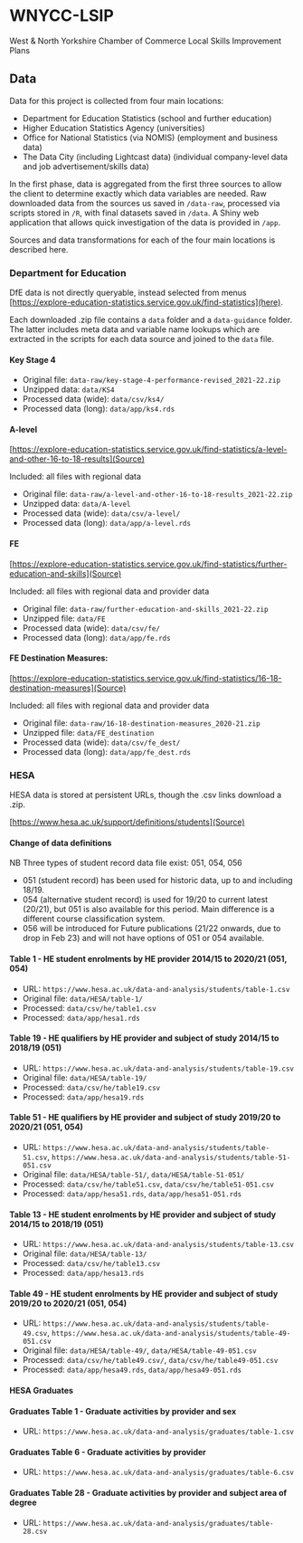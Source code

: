 # WNYCC-LSIP

West & North Yorkshire Chamber of Commerce Local Skills Improvement Plans

## Data

Data for this project is collected from four main locations:

- Department for Education Statistics (school and further education)
- Higher Education Statistics Agency (universities)
- Office for National Statistics (via NOMIS) (employment and business data)
- The Data City (including Lightcast data) (individual company-level data and job advertisement/skills data)

In the first phase, data is aggregated from the first three sources to allow the client to determine exactly which data variables are needed. Raw downloaded data from the sources us saved in `/data-raw`, processed via scripts stored in `/R`, with final datasets saved in `/data`. A Shiny web application that allows quick investigation of the data is provided in `/app`.

Sources and data transformations for each of the four main locations is described here.

### Department for Education

DfE data is not directly queryable, instead selected from menus  [https://explore-education-statistics.service.gov.uk/find-statistics](here).

Each downloaded .zip file contains a `data` folder and a `data-guidance` folder. The latter includes meta data and variable name lookups which are extracted in the scripts for each data source and joined to the `data` file.

#### Key Stage 4
- Original file: `data-raw/key-stage-4-performance-revised_2021-22.zip`
- Unzipped data: `data/KS4`
- Processed data (wide): `data/csv/ks4/`
- Processed data (long): `data/app/ks4.rds`

#### A-level
[https://explore-education-statistics.service.gov.uk/find-statistics/a-level-and-other-16-to-18-results](Source)

Included: all files with regional data

- Original file: `data-raw/a-level-and-other-16-to-18-results_2021-22.zip`
- Unzipped data: `data/A-level`
- Processed data (wide): `data/csv/a-level/`
- Processed data (long): `data/app/a-level.rds`

#### FE

[https://explore-education-statistics.service.gov.uk/find-statistics/further-education-and-skills](Source)

Included: all files with regional data and provider data

- Original file: `data-raw/further-education-and-skills_2021-22.zip`
- Unzipped file: `data/FE`
- Processed data (wide): `data/csv/fe/`
- Processed data (long): `data/app/fe.rds`

#### FE Destination Measures:

[https://explore-education-statistics.service.gov.uk/find-statistics/16-18-destination-measures](Source)

Included: all files with regional data and provider data

- Original file: `data-raw/16-18-destination-measures_2020-21.zip`
- Unzipped file: `data/FE_destination`
- Processed data (wide): `data/csv/fe_dest/`
- Processed data (long): `data/app/fe_dest.rds`

### HESA

HESA data is stored at persistent URLs, though the .csv links download a .zip.

[https://www.hesa.ac.uk/support/definitions/students](Source)

#### Change of data definitions
NB Three types of student record data file exist: 051, 054, 056
- 051 (student record) has been used for historic data, up to and including 18/19.
- 054 (alternative student record) is used for 19/20 to current latest (20/21), but 051 is also available for this period. Main difference is a different course classification system.
- 056 will be introduced for Future publications (21/22 onwards, due to drop in Feb 23) and will not have options of 051 or 054 available.

#### Table 1 - HE student enrolments by HE provider 2014/15 to 2020/21 (051, 054)

- URL: `https://www.hesa.ac.uk/data-and-analysis/students/table-1.csv`
- Original file: `data/HESA/table-1/`
- Processed: `data/csv/he/table1.csv`
- Processed: `data/app/hesa1.rds`

#### Table 19 - HE qualifiers by HE provider and subject of study 2014/15 to 2018/19 (051)

- URL: `https://www.hesa.ac.uk/data-and-analysis/students/table-19.csv`
- Original file: `data/HESA/table-19/`
- Processed: `data/csv/he/table19.csv`
- Processed: `data/app/hesa19.rds`

#### Table 51 - HE qualifiers by HE provider and subject of study 2019/20 to 2020/21 (051, 054)

- URL: `https://www.hesa.ac.uk/data-and-analysis/students/table-51.csv`, `https://www.hesa.ac.uk/data-and-analysis/students/table-51-051.csv`
- Original file: `data/HESA/table-51/`, `data/HESA/table-51-051/`
- Processed: `data/csv/he/table51.csv`, `data/csv/he/table51-051.csv`
- Processed: `data/app/hesa51.rds`, `data/app/hesa51-051.rds`

#### Table 13 - HE student enrolments by HE provider and subject of study 2014/15 to 2018/19 (051)

- URL: `https://www.hesa.ac.uk/data-and-analysis/students/table-13.csv`
- Original file: `data/HESA/table-13/`
- Processed: `data/csv/he/table13.csv`
- Processed: `data/app/hesa13.rds`

#### Table 49 - HE student enrolments by HE provider and subject of study 2019/20 to 2020/21 (051, 054)

- URL: `https://www.hesa.ac.uk/data-and-analysis/students/table-49.csv`, `https://www.hesa.ac.uk/data-and-analysis/students/table-49-051.csv`
- Original file: `data/HESA/table-49/`, `data/HESA/table-49-051.csv`
- Processed: `data/csv/he/table49.csv/`, `data/csv/he/table49-051.csv`
- Processed: `data/app/hesa49.rds`, `data/app/hesa49-051.rds`

#### HESA Graduates

#### Graduates Table 1 - Graduate activities by provider and sex

- URL: `https://www.hesa.ac.uk/data-and-analysis/graduates/table-1.csv`

#### Graduates Table 6 - Graduate activities by provider

- URL: `https://www.hesa.ac.uk/data-and-analysis/graduates/table-6.csv`

#### Graduates Table 28 - Graduate activities by provider and subject area of degree

- URL: `https://www.hesa.ac.uk/data-and-analysis/graduates/table-28.csv`

